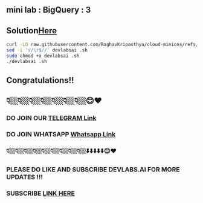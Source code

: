 ## mini lab : BigQuery : 3
## Solution[Here]()

```bash
curl -LO raw.githubusercontent.com/RaghavKripasthya/cloud-minions/refs/heads/main/mini%20lab%20%20BigQuery%20%203/devlabsai .sh
sed -i 's/\r$//' devlabsai .sh
sudo chmod +x devlabsai .sh
./devlabsai .sh
```  


## Congratulations!! 
## 👇🏼👇🏼👇🏼👇🏼👇🏼👇🏼👇🏼😊❤️
### DO JOIN OUR [TELEGRAM Link](https://t.me/+VsYwuNuMI9NiNzM9) 
### DO JOIN WHATSAPP [Whatsapp Link](https://chat.whatsapp.com/BeGG0HXiM469i3WFMgm4qs)
### 👇🏼👇🏼👇🏼👇🏼👇🏼👇🏼👇🏼👇🏼👇🏼⬇️⬇️⬇️⬇️⬇️😊❤️
### PLEASE DO LIKE AND SUBSCRIBE DEVLABS.AI FOR MORE UPDATES !!!
### SUBSCRIBE [LINK HERE](https://www.youtube.com/channel/UCVFPYmP2CZvVmICxw7YHT8A)
